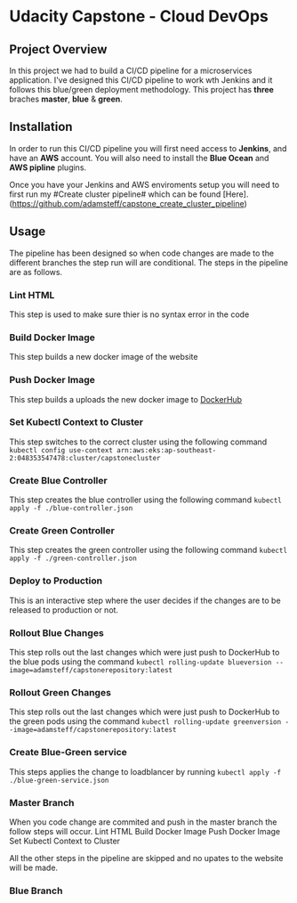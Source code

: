 # Udacity Capstone - Cloud DevOps

## Project Overview
In this project we had to build a CI/CD pipeline for a microservices application. I've designed this CI/CD pipeline to work wth Jenkins and it follows this blue/green deployment methodology. This project has **three** braches **master**, **blue** & **green**.

## Installation
In order to run this CI/CD pipeline you will first need access to **Jenkins**, and have an **AWS** account. You will also need to install the **Blue Ocean** and **AWS pipline** plugins.

Once you have your Jenkins and AWS enviroments setup you will need to first run my #Create cluster pipeline# which can be found [Here].(https://github.com/adamsteff/capstone_create_cluster_pipeline) 

## Usage
The pipeline has been designed so when code changes are made to the different branches the step run will are conditional.
The steps in the pipeline are as follows.

### Lint HTML
This step is used to make sure thier is no syntax error in the code

### Build Docker Image
This step builds a new docker image of the website

### Push Docker Image
This step builds a uploads the new docker image to [DockerHub](https://cloud.docker.com) 

### Set Kubectl Context to Cluster
This step switches to the correct cluster using the following command `kubectl config use-context arn:aws:eks:ap-southeast-2:048353547478:cluster/capstonecluster` 

### Create Blue Controller
This step creates the blue controller using the following command `kubectl apply -f ./blue-controller.json`

### Create Green Controller
This step creates the green controller using the following command `kubectl apply -f ./green-controller.json`

### Deploy to Production
This is an interactive step where the user decides if the changes are to be released to production or not.

### Rollout Blue Changes
This step rolls out the last changes which were just push to DockerHub to the blue pods using the command `kubectl rolling-update blueversion --image=adamsteff/capstonerepository:latest`

### Rollout Green Changes
This step rolls out the last changes which were just push to DockerHub to the green pods using the command `kubectl rolling-update greenversion --image=adamsteff/capstonerepository:latest`

### Create Blue-Green service
This steps applies the change to loadblancer by running `kubectl apply -f ./blue-green-service.json`

### Master Branch
When you code change are commited and push in the master branch the follow steps will occur.
Lint HTML
Build Docker Image
Push Docker Image
Set Kubectl Context to Cluster

All the other steps in the pipeline are skipped and no upates to the website will be made.


### Blue Branch
 
